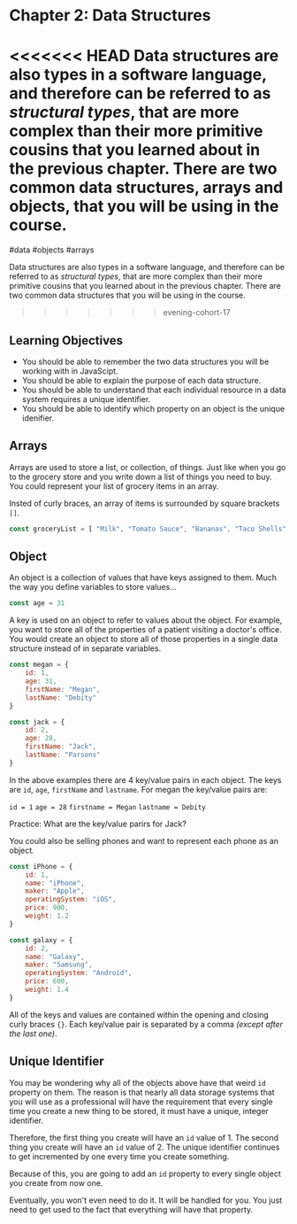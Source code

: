 # Chapter 2: Data Structures

<<<<<<< HEAD
Data structures are also types in a software language, and therefore can be referred to as _structural types_, that are more complex than their more primitive cousins that you learned about in the previous chapter. There are two common data structures, arrays and objects, that you will be using in the course.
=======
#data #objects #arrays

Data structures are also types in a software language, and therefore can be referred to as _structural types_, that are more complex than their more primitive cousins that you learned about in the previous chapter. There are two common data structures that you will be using in the course.
>>>>>>> evening-cohort-17

## Learning Objectives

* You should be able to remember the two data structures you will be working with in JavaScipt.
* You should be able to explain the purpose of each data structure.
* You should be able to understand that each individual resource in a data system requires a unique identifier.
* You should be able to identify which property on an object is the unique idenifier.

## Arrays

Arrays are used to store a list, or collection, of things. Just like when you go to the grocery store and you write down a list of things you need to buy. You could represent your list of grocery items in an array.

Insted of curly braces, an array of items is surrounded by square brackets `[]`.

```js
const groceryList = [ "Milk", "Tomato Sauce", "Bananas", "Taco Shells", "Jalapeno", "Sour cream"]
```

## Object

An object is a collection of values that have keys assigned to them. Much the way you define variables to store values...

```js
const age = 31
```

A key is used on an object to refer to values about the object. For example, you want to store all of the properties of a patient visiting a doctor's office. You would create an object to store all of those properties in a single data structure instead of in separate variables.

```js
const megan = {
    id: 1,
    age: 31,
    firstName: "Megan",
    lastName: "Debity"
}

const jack = {
    id: 2,
    age: 28,
    firstName: "Jack",
    lastName: "Parsons"
}
```
In the above examples there are 4 key/value pairs in each object.  The keys are `id`, `age`, `firstName` and `lastname`.  For megan the key/value pairs are:

`id = 1`
`age = 28`
`firstname = Megan`
`lastname = Debity`

Practice: What are the key/value parirs for Jack?

You could also be selling phones and want to represent each phone as an object.

```js
const iPhone = {
    id: 1,
    name: "iPhone",
    maker: "Apple",
    operatingSystem: "iOS",
    price: 900,
    weight: 1.2
}

const galaxy = {
    id: 2,
    name: "Galaxy",
    maker: "Samsung",
    operatingSystem: "Android",
    price: 600,
    weight: 1.4
}
```

All of the keys and values are contained within the opening and closing curly braces `{}`. Each key/value pair is separated by a comma _(except after the last one)_.

## Unique Identifier

You may be wondering why all of the objects above have that weird `id` property on them. The reason is that nearly all data storage systems that you will use as a professional will have the requirement that every single time you create a new thing to be stored, it must have a unique, integer identifier.

Therefore, the first thing you create will have an `id` value of 1. The second thing you create will have an `id` value of 2. The unique identifier continues to get incremented by one every time you create something.

Because of this, you are going to add an `id` property to every single object you create from now one.

Eventually, you won't even need to do it. It will be handled for you. You just need to get used to the fact that everything will have that property.


